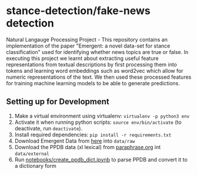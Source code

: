 # stance-detection/fake-news detection

Natural Langauge Processing Project - This repository contains an implementation of the paper "Emergent: a novel data-set for stance classification" used for identifying whether news topics are true or false. In executing this project we learnt about extracting useful feature representations from textual descriptions by first processing them into tokens and learning word embeddings such as word2vec which allow for numeric representations of the text. We then used these processed features for training machine learning models to be able to generate predictions. 

## Setting up for Development

1. Make a virtual environment using virtualenv: `virtualenv -p python3 env`
2. Activate it when running python scripts: `source env/bin/activate` (to deactivate, run `deactivate`).
3. Install required dependencies: `pip install -r requirements.txt`
4. Download Emergent Data from [here](https://drive.google.com/folderview?id=0BwPdBcatuO0vYTAxSnA1d09qdGM&usp=sharing) into `data/raw`
5. Download the PPDB data (xl lexical) from [paraphrase.org](http://paraphrase.org/#/download) int `data/external`
6. Run [notebooks/create_ppdb_dict.ipynb](notebooks/create_ppdb_dict.ipynb) to parse PPDB and convert it to a dictionary form
